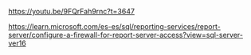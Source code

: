 https://youtu.be/9FQrFah9rnc?t=3647


https://learn.microsoft.com/es-es/sql/reporting-services/report-server/configure-a-firewall-for-report-server-access?view=sql-server-ver16